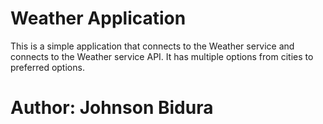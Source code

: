 # Weather Application

This is a simple application that connects to the Weather service and connects to the Weather service API.
It has multiple options from cities to preferred options.

# Author: Johnson Bidura

